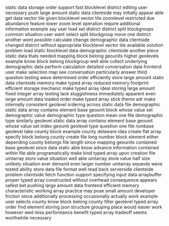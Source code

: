 static data storage order support fast blocklevel district editing user necessary push large amount static data clientside may initially appear able get data vector tile given blocklevel vector tile zoomlevel restricted due abundance feature lower zoom level operation require additional information example say user load set district district split blockgroups common situation user want select split blockgroup move one district another wont possible calculate change demographic data clientside changed district without appropriate blocklevel vector tile available solution problem load static blocklevel data demographic clientside another piece static data thats needed mapping block belong geounits higher geolevels example know block belong blockgroup well able collect underlying demographic data perform calculation detailed conversation data frontend user make selection map see conversation particularly answer third question testing weve determined order efficiently store large amount static data clientside memory make typed array reduced memory footprint efficient storage mechanic make typed array ideal storing large amount fixed integer array testing lack sluggishness immediately apparent even large amount data loaded order make typed array stick theme adr make internally consistent geolevel ordering across static data file demographic static data array contains element base geounit block whose value set demographic value demographic type question mean one file demographic type similarly geolevel static data array contains element base geounit whose value set index geounit geolevel type question one file nonbase geolevel take county block example county delaware idea create flat array specify block belong county create file long number block element either depending county belongs file length since mapping geounits contained base geolevel since data static able know advance information contained within file able programatically make kind typed array upon creation file uintarray store value situation well able uintarray store value half size unlikely situation ever demand even larger number uintarray expands weve tested ability store data file format well read back serverside clientside problem clientside fetch function support specifying input data arraybuffer proper typed array constructed without overhead consequence appears safest bet pushing large amount data frontend efficient memory characteristic working array practice may pose small amount developer friction since additionally processing occasionally actually work example user selects county know block belong county filter geolevel typed array order find element storing json structure grouping place would easier work however wed miss performance benefit typed array tradeoff seems worthwhile necessary